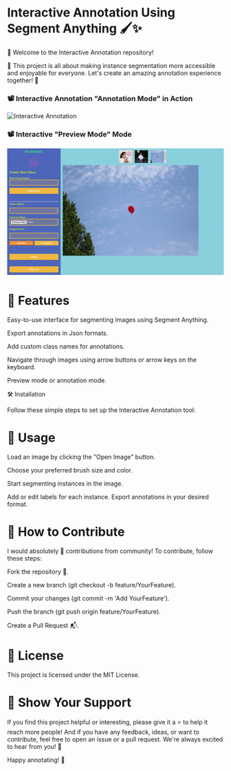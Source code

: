 # Interactive Annotation Using Segment Anything 🖌️✨


🎉 Welcome to the Interactive Annotation repository!

🌟 This project is all about making instance segmentation more accessible and enjoyable for everyone. Let's create an amazing annotation experience together! 🚀


### 📽️ Interactive Annotation "Annotation Mode" in Action
![Interactive Annotation](vis_imgs/annotation.gif)

### 📽️ Interactive "Preview Mode" Mode
![Interactive Preview](vis_imgs/preview.gif)

# 🌠 Features

Easy-to-use interface for segmenting images using Segment Anything.

Export annotations in Json formats.

Add custom class names for annotations.

Navigate through images using arrow buttons or arrow keys on the keyboard.

Preview mode or annotation mode.


🛠️ Installation

Follow these simple steps to set up the Interactive Annotation tool:

# 📖 Usage

Load an image by clicking the "Open Image" button.

Choose your preferred brush size and color.

Start segmenting instances in the image.

Add or edit labels for each instance.
Export annotations in your desired format.

# 🤝 How to Contribute

I would absolutely 💖 contributions from community! To contribute, follow these steps:

Fork the repository 🍴.

Create a new branch (git checkout -b feature/YourFeature).

Commit your changes (git commit -m 'Add YourFeature').

Push the branch (git push origin feature/YourFeature).

Create a Pull Request 📬.

# 📃 License
This project is licensed under the MIT License.

# 🌟 Show Your Support
If you find this project helpful or interesting, please give it a ⭐️ to help it reach more people! And if you have any feedback, ideas, or want to contribute, feel free to open an issue or a pull request. We're always excited to hear from you! 🤗

Happy annotating! 🎉
